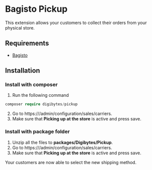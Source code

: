 # Bagisto Pickup

This extension allows your customers to collect their orders from your physical store.

## Requirements
- [Bagisto](https://github.com/bagisto/bagisto)

## Installation

### Install with composer
1. Run the following command
```php
composer require digibytes/pickup
```
2. Go to https://<your-site>/admin/configuration/sales/carriers.
3. Make sure that **Picking up at the store** is active and press save.

### Install with package folder
1. Unzip all the files to **packages/Digibytes/Pickup**.
2. Go to https://<your-site>/admin/configuration/sales/carriers.
3. Make sure that **Picking up at the store** is active and press save.

Your customers are now able to select the new shipping method.
